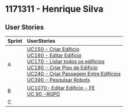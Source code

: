 # 1171311 - Henrique Silva

## User Stories

| Sprint | UserStories |
|:---|:---|
| A | [UC150 - Criar Edificio](../../UserStories/UC150_criarEdificio.md)<br> [UC160 - Editar Edificio](../../UserStories/UC160_editarEdificio.md)<br> [UC170 - Listar todos os edificios](../../UserStories/UC170_listarTodosEdificios.md)<br> [UC190 - Criar Piso de Edificio](../../UserStories/UC190_criarPisoEdificio.md)<br> [UC240 - Criar Passagem Entre Edificios](../../UserStories/UC240_criarPassagemEntreEdificios.md)<br> [UC390 - Pesquisar Robots](../../UserStories/UC390_pesquisarRobots.md) |
| B  | [UC1070- Editar Edificio - FE](../../UserStories/UC160_editarEdificio.md)<br> [UC 90 -RGPD](../../UserStories/UC90_RGPD.md) |
| C | |
